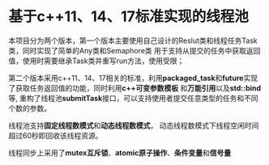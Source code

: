 # 基于c++11、14、17标准实现的线程池

本项目分为两个版本，第一个版本主要使用自己设计的Reslut类和线程任务Task类，同时实现了简单的Any类和Semaphore类
用于支持从提交的任务中获取返回值，使用时需要继承Task类并重写run方法，使用受限；

第二个版本采用c++11、14、17相关的标准，利用**packaged_task**和**future**实现了获取任务返回值的功能，同时利用**c++可变参数模板**
和**万能引用**以及**std::bind**等, 重构了线程池**submitTask**接口，可以支持使用者提交任意类型的任务和不同个数的参数。

线程池支持**固定线程数模式**和**动态线程数模式**， 动态线程数模式下线程空闲时间超过60秒即回收该线程资源。

线程同步上采用了**mutex互斥锁**、**atomic原子操作**、**条件变量**和**信号量**